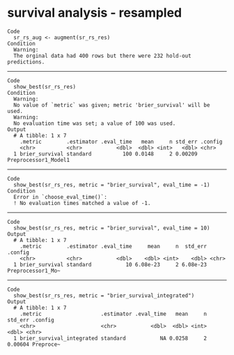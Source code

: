 # survival analysis - resampled

    Code
      sr_rs_aug <- augment(sr_rs_res)
    Condition
      Warning:
      The orginal data had 400 rows but there were 232 hold-out predictions.

---

    Code
      show_best(sr_rs_res)
    Condition
      Warning:
      No value of `metric` was given; metric 'brier_survival' will be used.
      Warning:
      No evaluation time was set; a value of 100 was used.
    Output
      # A tibble: 1 x 7
        .metric        .estimator .eval_time   mean     n std_err .config             
        <chr>          <chr>           <dbl>  <dbl> <int>   <dbl> <chr>               
      1 brier_survival standard          100 0.0148     2 0.00209 Preprocessor1_Model1

---

    Code
      show_best(sr_rs_res, metric = "brier_survival", eval_time = -1)
    Condition
      Error in `choose_eval_time()`:
      ! No evaluation times matched a value of -1.

---

    Code
      show_best(sr_rs_res, metric = "brier_survival", eval_time = 10)
    Output
      # A tibble: 1 x 7
        .metric        .estimator .eval_time     mean     n  std_err .config          
        <chr>          <chr>           <dbl>    <dbl> <int>    <dbl> <chr>            
      1 brier_survival standard           10 6.08e-23     2 6.08e-23 Preprocessor1_Mo~

---

    Code
      show_best(sr_rs_res, metric = "brier_survival_integrated")
    Output
      # A tibble: 1 x 7
        .metric                   .estimator .eval_time   mean     n std_err .config  
        <chr>                     <chr>           <dbl>  <dbl> <int>   <dbl> <chr>    
      1 brier_survival_integrated standard           NA 0.0258     2 0.00604 Preproce~

